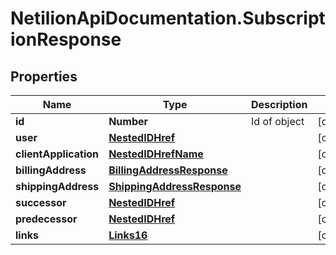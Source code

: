 # NetilionApiDocumentation.SubscriptionResponse

## Properties
Name | Type | Description | Notes
------------ | ------------- | ------------- | -------------
**id** | **Number** | Id of object | [optional] 
**user** | [**NestedIDHref**](NestedIDHref.md) |  | [optional] 
**clientApplication** | [**NestedIDHrefName**](NestedIDHrefName.md) |  | [optional] 
**billingAddress** | [**BillingAddressResponse**](BillingAddressResponse.md) |  | [optional] 
**shippingAddress** | [**ShippingAddressResponse**](ShippingAddressResponse.md) |  | [optional] 
**successor** | [**NestedIDHref**](NestedIDHref.md) |  | [optional] 
**predecessor** | [**NestedIDHref**](NestedIDHref.md) |  | [optional] 
**links** | [**Links16**](Links16.md) |  | [optional] 



